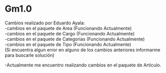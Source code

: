 # Gm1.0
Cambios realizado por Eduardo Ayala: <br>
-cambios en el paquete de Area (Funcionando Actualmente)<br>
-cambios en el paquete de Cargo (Funcionando Actualmente)<br>
-cambios en el paquete de Categorias (Funcionando Actualmente)<br>
-cambios en el paquete de Tipo (Funcionando Actualmente)<br>
(Si encuentra algun error en alguno de los cambios anteriores informarme para buscarle solución)<br>

-Actualmente me encuentro realizando cambios en el paquete de Articulo. 
